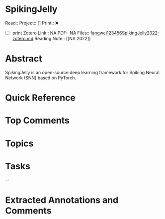 

# SpikingJelly
Read:: 
Project:: []
Print::  ❌
- [ ] print 
Zotero Link:: NA
PDF:: NA
Files:: [fangwei123456SpikingJelly2022-zotero.md](file:///home/michaelt/Insync/m@tarlton.info/Google%20Drive/05.%20Obsidian/Obsidian/oslomet/50%20Reading/Zotero%20Papers/fangwei123456SpikingJelly2022-zotero.md)
Reading Note:: [[NA 2022]]

# Abstract
SpikingJelly is an open-source deep learning framework for Spiking Neural Network (SNN) based on PyTorch.

# Quick Reference


# Top Comments


# Topics


# Tasks


--
# Extracted Annotations and Comments